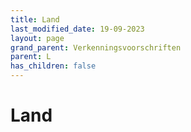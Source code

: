```yaml
---
title: Land
last_modified_date: 19-09-2023
layout: page
grand_parent: Verkenningsvoorschriften
parent: L
has_children: false
---
```


Land
====

